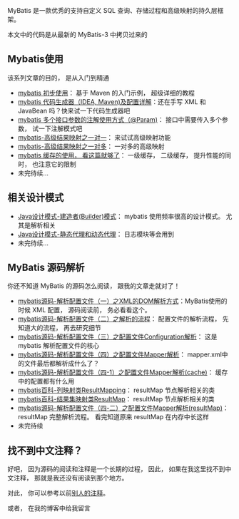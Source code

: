 MyBatis 是一款优秀的支持自定义 SQL 查询、存储过程和高级映射的持久层框架。

本文中的代码是从最新的 MyBatis-3 中拷贝过来的

## Mybatis使用

该系列文章的目的， 是从入门到精通

- [mybatis 初步使用](https://www.cnblogs.com/homejim/p/9613205.html)： 基于 Maven 的入门示例， 超级详细的教程
- [mybatis 代码生成器（IDEA, Maven)及配置详解](https://www.cnblogs.com/homejim/p/9782403.html)：还在手写 XML 和 JavaBean 吗？快来试一下代码生成器吧
- [mybatis 多个接口参数的注解使用方式（@Param)](https://www.cnblogs.com/homejim/p/9758930.html)： 接口中需要传入多个参数， 试一下注解模式吧
- [mybatis-高级结果映射之一对一](https://www.cnblogs.com/homejim/p/9785802.html)： 来试试高级映射功能
- [mybatis-高级结果映射之一对多](https://www.cnblogs.com/homejim/p/9808847.html)： 一对多的高级映射
- [mybatis 缓存的使用， 看这篇就够了](https://www.cnblogs.com/homejim/p/9729191.html)： 一级缓存， 二级缓存， 提升性能的同时， 也注意它的限制
- 未完待续...
## 相关设计模式
- [Java设计模式-建造者(Builder)模式](https://www.cnblogs.com/homejim/p/9644182.html)： mybatis 使用频率很高的设计模式。 尤其是解析相关
- [Java设计模式-静态代理和动态代理](https://www.cnblogs.com/homejim/p/9581294.html)： 日志模块等会用到
- 未完待续...
## MyBatis 源码解析

你还不知道 MyBatis 的源码怎么阅读， 跟我的文章走就对了！
- [mybatis源码-解析配置文件（一）之XML的DOM解析方式](https://www.cnblogs.com/homejim/p/9652273.html)：MyBatis使用的时候 XML 配置， 源码阅读前， 务必看看这个。
- [mybatis源码-解析配置文件（二）之解析的流程](https://www.cnblogs.com/homejim/p/9654992.html)： 配置文件的解析流程， 先知道大的流程， 再去研究细节
- [mybatis源码-解析配置文件（三）之配置文件Configuration解析](https://www.cnblogs.com/homejim/p/9672224.html)： 这是 mybatis 解析配置文件的核心
- [mybatis源码-解析配置文件（四）之配置文件Mapper解析](https://www.cnblogs.com/homejim/p/9741404.html)： mapper.xml中的文件最后都解析成什么了？
- [mybatis源码-解析配置文件（四-1）之配置文件Mapper解析(cache)](https://www.cnblogs.com/homejim/p/9743921.html)： 缓存中的配置都有什么用
- [mybatis百科-列映射类ResultMapping](https://www.cnblogs.com/homejim/p/9833863.html)： resultMap 节点解析相关的类
- [mybatis百科-结果集映射类ResultMap](https://www.cnblogs.com/homejim/p/9840373.html)： resultMap 节点解析相关的类
- [ mybatis源码-解析配置文件（四-二）之配置文件Mapper解析(resultMap)](https://www.cnblogs.com/homejim/p/9853703.html)： resultMap 完整解析流程。 看完知道原来 resultMap 在内存中长这样
- 未完待续

## 找不到中文注释？
好吧， 因为源码的阅读和注释是一个长期的过程， 因此， 如果在我这里找不到中文注释， 那就是我还没有阅读到那个地方。

对此， 你可以参考以前[别人的注释](https://github.com/homejim/mybatis-cn-2014)。

或者， 在我的博客中给我留言

